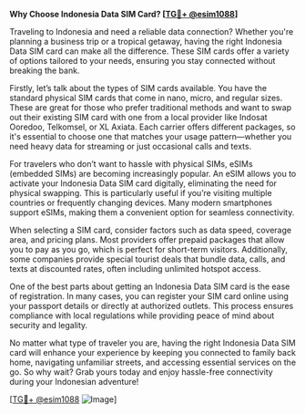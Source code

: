 **Why Choose Indonesia Data SIM Card? [[TG💪+ @esim1088](https://t.me/s/esim1088)]**

Traveling to Indonesia and need a reliable data connection? Whether you're planning a business trip or a tropical getaway, having the right Indonesia Data SIM card can make all the difference. These SIM cards offer a variety of options tailored to your needs, ensuring you stay connected without breaking the bank.

Firstly, let’s talk about the types of SIM cards available. You have the standard physical SIM cards that come in nano, micro, and regular sizes. These are great for those who prefer traditional methods and want to swap out their existing SIM card with one from a local provider like Indosat Ooredoo, Telkomsel, or XL Axiata. Each carrier offers different packages, so it's essential to choose one that matches your usage pattern—whether you need heavy data for streaming or just occasional calls and texts.

For travelers who don’t want to hassle with physical SIMs, eSIMs (embedded SIMs) are becoming increasingly popular. An eSIM allows you to activate your Indonesia Data SIM card digitally, eliminating the need for physical swapping. This is particularly useful if you’re visiting multiple countries or frequently changing devices. Many modern smartphones support eSIMs, making them a convenient option for seamless connectivity.

When selecting a SIM card, consider factors such as data speed, coverage area, and pricing plans. Most providers offer prepaid packages that allow you to pay as you go, which is perfect for short-term visitors. Additionally, some companies provide special tourist deals that bundle data, calls, and texts at discounted rates, often including unlimited hotspot access.

One of the best parts about getting an Indonesia Data SIM card is the ease of registration. In many cases, you can register your SIM card online using your passport details or directly at authorized outlets. This process ensures compliance with local regulations while providing peace of mind about security and legality.

No matter what type of traveler you are, having the right Indonesia Data SIM card will enhance your experience by keeping you connected to family back home, navigating unfamiliar streets, and accessing essential services on the go. So why wait? Grab yours today and enjoy hassle-free connectivity during your Indonesian adventure!

[[TG💪+ @esim1088](https://t.me/s/esim1088) ![Image](https://i.postimg.cc/Y0z9fWf4/image.png)]